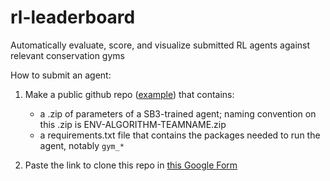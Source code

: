 # rl-leaderboard
Automatically evaluate, score, and visualize submitted RL agents against relevant conservation gyms

How to submit an agent:

1) Make a public github repo ([example](https://github.com/mlap/test-rl-leaderboard1)) that contains:
	- a .zip of parameters of a SB3-trained agent; naming convention on this .zip is ENV-ALGORITHM-TEAMNAME.zip
	- a requirements.txt file that contains the packages needed to run the agent, notably `gym_*` 

2) Paste the link to clone this repo in [this Google Form](https://forms.gle/tdVmyo4JD7cS4Goo7)


